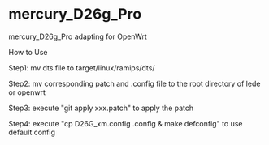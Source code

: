 # mercury_D26g_Pro
mercury_D26g_Pro adapting for OpenWrt 

How to Use

Step1: mv dts file to target/linux/ramips/dts/

Step2: mv corresponding patch and .config file to the root directory of lede or openwrt

Step3: execute "git apply xxx.patch" to apply the patch

Step4: execute "cp D26G_xm.config .config & make defconfig" to use default config
